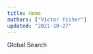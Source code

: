 ```yaml
---
title: Home
authors: ["Victor Fisher"]
updated: "2021-10-27"
---
```


<g-link to="/global-search">Global Search</g-link>
